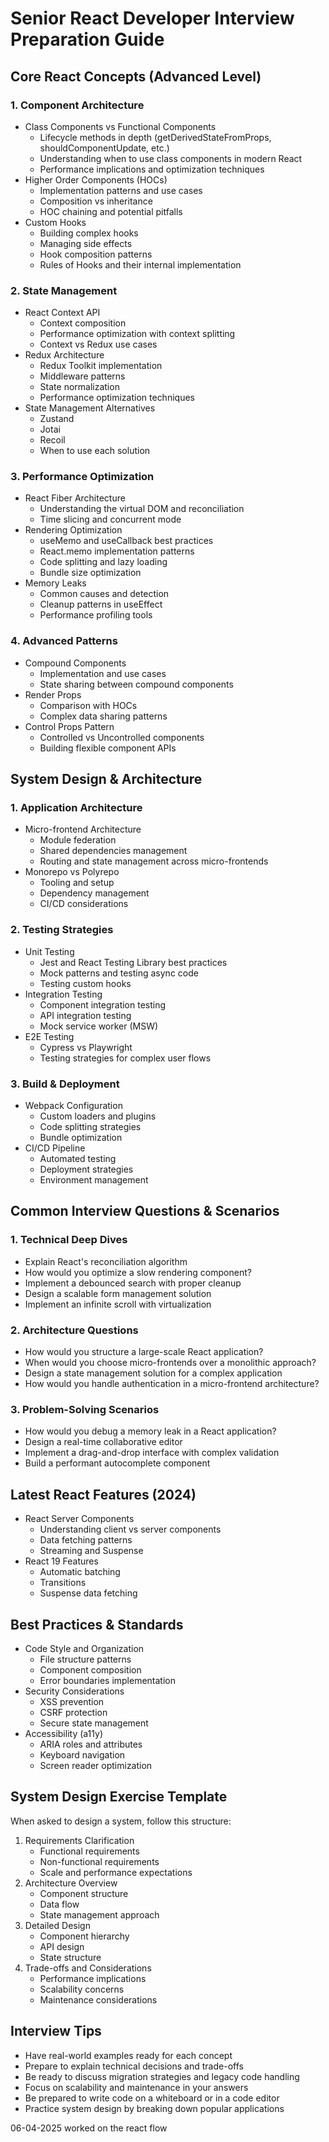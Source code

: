 # Senior React Developer Interview Preparation Guide

## Core React Concepts (Advanced Level)

### 1. Component Architecture

- Class Components vs Functional Components
  - Lifecycle methods in depth (getDerivedStateFromProps, shouldComponentUpdate, etc.)
  - Understanding when to use class components in modern React
  - Performance implications and optimization techniques
- Higher Order Components (HOCs)
  - Implementation patterns and use cases
  - Composition vs inheritance
  - HOC chaining and potential pitfalls
- Custom Hooks
  - Building complex hooks
  - Managing side effects
  - Hook composition patterns
  - Rules of Hooks and their internal implementation

### 2. State Management

- React Context API
  - Context composition
  - Performance optimization with context splitting
  - Context vs Redux use cases
- Redux Architecture
  - Redux Toolkit implementation
  - Middleware patterns
  - State normalization
  - Performance optimization techniques
- State Management Alternatives
  - Zustand
  - Jotai
  - Recoil
  - When to use each solution

### 3. Performance Optimization

- React Fiber Architecture
  - Understanding the virtual DOM and reconciliation
  - Time slicing and concurrent mode
- Rendering Optimization
  - useMemo and useCallback best practices
  - React.memo implementation patterns
  - Code splitting and lazy loading
  - Bundle size optimization
- Memory Leaks
  - Common causes and detection
  - Cleanup patterns in useEffect
  - Performance profiling tools

### 4. Advanced Patterns

- Compound Components
  - Implementation and use cases
  - State sharing between compound components
- Render Props
  - Comparison with HOCs
  - Complex data sharing patterns
- Control Props Pattern
  - Controlled vs Uncontrolled components
  - Building flexible component APIs

## System Design & Architecture

### 1. Application Architecture

- Micro-frontend Architecture
  - Module federation
  - Shared dependencies management
  - Routing and state management across micro-frontends
- Monorepo vs Polyrepo
  - Tooling and setup
  - Dependency management
  - CI/CD considerations

### 2. Testing Strategies

- Unit Testing
  - Jest and React Testing Library best practices
  - Mock patterns and testing async code
  - Testing custom hooks
- Integration Testing
  - Component integration testing
  - API integration testing
  - Mock service worker (MSW)
- E2E Testing
  - Cypress vs Playwright
  - Testing strategies for complex user flows

### 3. Build & Deployment

- Webpack Configuration
  - Custom loaders and plugins
  - Code splitting strategies
  - Bundle optimization
- CI/CD Pipeline
  - Automated testing
  - Deployment strategies
  - Environment management

## Common Interview Questions & Scenarios

### 1. Technical Deep Dives

- Explain React's reconciliation algorithm
- How would you optimize a slow rendering component?
- Implement a debounced search with proper cleanup
- Design a scalable form management solution
- Implement an infinite scroll with virtualization

### 2. Architecture Questions

- How would you structure a large-scale React application?
- When would you choose micro-frontends over a monolithic approach?
- Design a state management solution for a complex application
- How would you handle authentication in a micro-frontend architecture?

### 3. Problem-Solving Scenarios

- How would you debug a memory leak in a React application?
- Design a real-time collaborative editor
- Implement a drag-and-drop interface with complex validation
- Build a performant autocomplete component

## Latest React Features (2024)

- React Server Components
  - Understanding client vs server components
  - Data fetching patterns
  - Streaming and Suspense
- React 19 Features
  - Automatic batching
  - Transitions
  - Suspense data fetching

## Best Practices & Standards

- Code Style and Organization
  - File structure patterns
  - Component composition
  - Error boundaries implementation
- Security Considerations
  - XSS prevention
  - CSRF protection
  - Secure state management
- Accessibility (a11y)
  - ARIA roles and attributes
  - Keyboard navigation
  - Screen reader optimization

## System Design Exercise Template

When asked to design a system, follow this structure:

1. Requirements Clarification
   - Functional requirements
   - Non-functional requirements
   - Scale and performance expectations
2. Architecture Overview
   - Component structure
   - Data flow
   - State management approach
3. Detailed Design
   - Component hierarchy
   - API design
   - State structure
4. Trade-offs and Considerations
   - Performance implications
   - Scalability concerns
   - Maintenance considerations

## Interview Tips

- Have real-world examples ready for each concept
- Prepare to explain technical decisions and trade-offs
- Be ready to discuss migration strategies and legacy code handling
- Focus on scalability and maintenance in your answers
- Be prepared to write code on a whiteboard or in a code editor
- Practice system design by breaking down popular applications

06-04-2025
worked on the react flow
